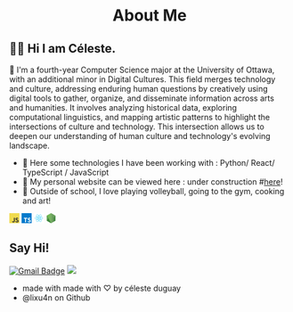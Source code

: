 <h1 align='center'> About Me </h1>
<h2 > 👋🏻 Hi I am Céleste. </h2>

💫 I'm a fourth-year Computer Science major at the University of Ottawa, with an additional minor in Digital Cultures. This field merges technology and culture, addressing enduring human questions by creatively using digital tools to gather, organize, and disseminate information across arts and humanities. It involves analyzing historical data, exploring computational linguistics, and mapping artistic patterns to highlight the intersections of culture and technology. This intersection allows us to deepen our understanding of human culture and technology's evolving landscape.

- 👾 Here some technologies I have been working with : Python/ React/ TypeScript / JavaScript 
- 👾 My personal website can be viewed here : under construction
  #[here]()!
- 👾 Outside of school, I love playing volleyball, going to the gym, cooking and art!

<code><img height="18" src="https://raw.githubusercontent.com/github/explore/80688e429a7d4ef2fca1e82350fe8e3517d3494d/topics/javascript/javascript.png"></code>
<code><img height="18" src="https://raw.githubusercontent.com/github/explore/80688e429a7d4ef2fca1e82350fe8e3517d3494d/topics/typescript/typescript.png"></code>
<code><img height="18" src="https://raw.githubusercontent.com/github/explore/80688e429a7d4ef2fca1e82350fe8e3517d3494d/topics/react/react.png"></code>
<code><img height="18" src="https://raw.githubusercontent.com/github/explore/80688e429a7d4ef2fca1e82350fe8e3517d3494d/topics/nodejs/nodejs.png"></code>    


<h2 > Say Hi! </h2>

[![Gmail Badge](https://img.shields.io/badge/Gmail-d14836?style=flat-square&logo=Gmail&logoColor=white&link=mailto:eeht1717@gmail.com)](mailto:cdugu093@uottawa.ca)
<a href="https://www.linkedin.com/in/celesteduguay">
  <img height="20" src="https://img.shields.io/badge/LinkedIn-0077B5?style=for-the-badge&logo=linkedin&logoColor=white" />
</a>

- made with made with ♡ by céleste duguay 
- @lixu4n on Github
